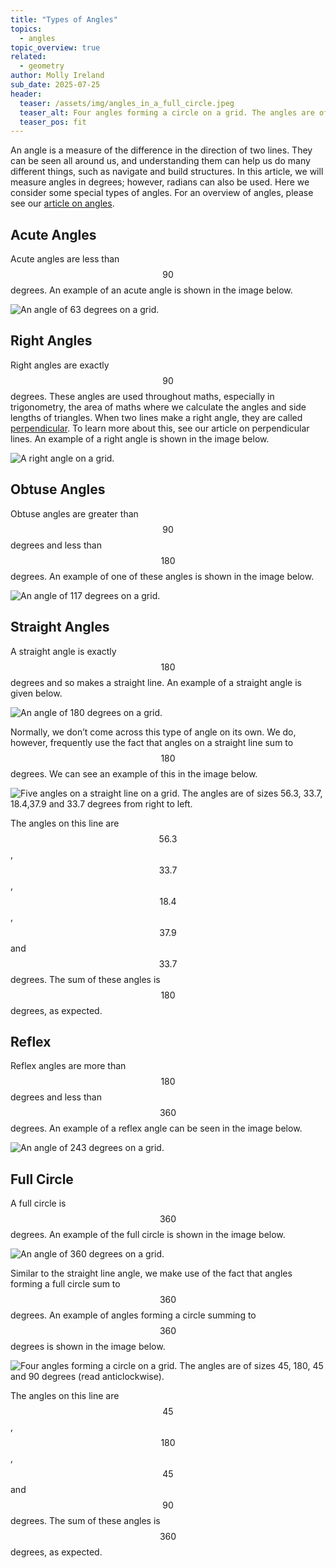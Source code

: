 ```yaml
---
title: "Types of Angles"
topics: 
  - angles
topic_overview: true
related: 
  - geometry
author: Molly Ireland
sub_date: 2025-07-25
header:
  teaser: /assets/img/angles_in_a_full_circle.jpeg
  teaser_alt: Four angles forming a circle on a grid. The angles are of sizes 45, 180, 45 and 90 degrees (read anticlockwise).
  teaser_pos: fit
---
```

An angle is a measure of the difference in the direction of two lines. They can be seen all around us, and understanding them can help us do many different things, such as navigate and build structures. In this article, we will measure angles in degrees; however, radians can also be used. Here we consider some special types of angles. For an overview of angles, please see our [article on angles]({{site.baseurl}}/articles/angles/).

## Acute Angles
Acute angles are less than $$90$$ degrees. An example of an acute angle is shown in the image below. 

![An angle of 63 degrees on a grid.]({{site.baseurl}}/assets/img/63_degrees.jpeg "An angle of 63 degrees")

## Right Angles
Right angles are exactly $$90$$ degrees. These angles are used throughout maths, especially in trigonometry, the area of maths where we calculate the angles and side lengths of triangles. When two lines make a right angle, they are called [perpendicular]({{site.baseurl}}/articles/perpendicular_lines/). To learn more about this, see our article on perpendicular lines. An example of a right angle is shown in the image below.

![A right angle on a grid.]({{site.baseurl}}/assets/img/90_degrees.jpeg "A right angle")

## Obtuse Angles
Obtuse angles are greater than $$90$$ degrees and less than $$180$$ degrees. An example of one of these angles is shown in the image below.

![An angle of 117 degrees on a grid.]({{site.baseurl}}/assets/img/117_degrees.jpeg "An angle of 117 degrees")

## Straight Angles
A straight angle is exactly $$180$$ degrees and so makes a straight line. An example of a straight angle is given below.

![An angle of 180 degrees on a grid.]({{site.baseurl}}/assets/img/180_degrees.jpeg "An angle of 180 degrees")

Normally, we don’t come across this type of angle on its own. We do, however, frequently use the fact that angles on a straight line sum to $$180$$ degrees. We can see an example of this in the image below. 

![Five angles on a straight line on a grid. The angles are of sizes 56.3, 33.7, 18.4,37.9 and 33.7 degrees from right to left.]({{site.baseurl}}/assets/img/angles_on_a_straight_line.jpeg "Five angles on a straight line")

The angles on this line are $$56.3$$, $$33.7$$, $$18.4$$, $$37.9$$ and $$33.7$$ degrees. The sum of these angles is $$180$$ degrees, as expected. 

## Reflex
Reflex angles are more than $$180$$ degrees and less than $$360$$ degrees. An example of a reflex angle can be seen in the image below. 

![An angle of 243 degrees on a grid.]({{site.baseurl}}/assets/img/243_degrees.jpeg "An angle of 243 degrees")

## Full Circle
A full circle is $$360$$ degrees. An example of the full circle is shown in the image below. 

![An angle of 360 degrees on a grid.]({{site.baseurl}}/assets/img/360_degrees.jpeg "An angle of 360 degrees")

Similar to the straight line angle, we make use of the fact that angles forming a full circle sum to $$360$$ degrees. An example of angles forming a circle summing to $$360$$ degrees is shown in the image below. 

![Four angles forming a circle on a grid. The angles are of sizes 45, 180, 45 and 90 degrees (read anticlockwise).]({{site.baseurl}}/assets/img/angles_in_a_full_circle.jpeg "Four angles forming a circle")

The angles on this line are $$45$$, $$180$$, $$45$$ and $$90$$ degrees. The sum of these angles is $$360$$ degrees, as expected. 

